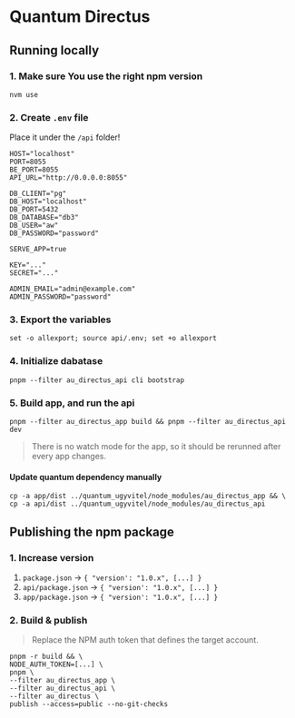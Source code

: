 # Quantum Directus

## Running locally

### 1. Make sure You use the right npm version

```
nvm use
```

### 2. Create `.env` file 

Place it under  the `/api` folder!

```
HOST="localhost"
PORT=8055
BE_PORT=8055
API_URL="http://0.0.0.0:8055"

DB_CLIENT="pg"
DB_HOST="localhost"
DB_PORT=5432
DB_DATABASE="db3"
DB_USER="aw"
DB_PASSWORD="password"

SERVE_APP=true

KEY="..."
SECRET="..."

ADMIN_EMAIL="admin@example.com"
ADMIN_PASSWORD="password"
```

### 3. Export the variables

```
set -o allexport; source api/.env; set +o allexport
```

### 4. Initialize dabatase

```
pnpm --filter au_directus_api cli bootstrap
```

### 5. Build app, and run the api

```
pnpm --filter au_directus_app build && pnpm --filter au_directus_api dev
```

> There is no watch mode for the app, so it should be rerunned after every app changes.

#### Update quantum dependency manually
```
cp -a app/dist ../quantum_ugyvitel/node_modules/au_directus_app && \
cp -a api/dist ../quantum_ugyvitel/node_modules/au_directus_api
```

## Publishing the npm package

### 1. Increase version

1. `package.json` -> `{ "version': "1.0.x", [...] }`
1. `api/package.json` -> `{ "version': "1.0.x", [...] }`
1. `app/package.json` -> `{ "version': "1.0.x", [...] }`

### 2. Build & publish

> Replace the NPM auth token that defines the target account.

```
pnpm -r build && \
NODE_AUTH_TOKEN=[...] \
pnpm \
--filter au_directus_app \
--filter au_directus_api \
--filter au_directus \
publish --access=public --no-git-checks
```